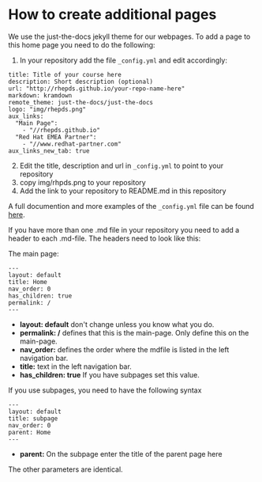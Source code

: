 
# How to create additional pages

We use the just-the-docs jekyll theme for our webpages. 
To add a page to this home page you need to do the following:

1. In your repository add the file `_config.yml` and edit accordingly:
```
title: Title of your course here
description: Short description (optional)
url: "http://rhepds.github.io/your-repo-name-here"
markdown: kramdown
remote_theme: just-the-docs/just-the-docs
logo: "img/rhepds.png"
aux_links:
  "Main Page":
    - "//rhepds.github.io"
  "Red Hat EMEA Partner":
    - "//www.redhat-partner.com"
aux_links_new_tab: true
```
2. Edit  the title, description and url in `_config.yml` to point to your repository
3. copy img/rhpds.png to your repository
4. Add the link to your repository to README.md in this repository

A full documention and more examples of the `_config.yml` file can be found [here](https://just-the-docs.github.io/just-the-docs/docs/configuration/). 

If you have more than one .md file in your repository you need to add a header to each .md-file.
The headers need to look like this:

The main page:

```
---
layout: default
title: Home
nav_order: 0
has_children: true
permalink: /
---
```
- **layout: default** don't change unless you know what you do.
- **permalink: /** defines that this is the main-page. Only define this on the main-page.
- **nav_order:** defines the order where the mdfile is listed in the left navigation bar. 
- **title:** text in the left navigation bar.
- **has_children: true** If you have subpages set this value.

If you use subpages, you need to have the following syntax

```
---
layout: default
title: subpage
nav_order: 0
parent: Home
---
```

- **parent:** On the subpage  enter the title of the parent page here

The other parameters are identical. 





